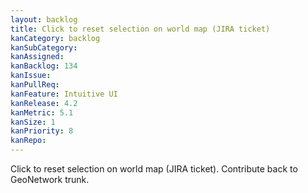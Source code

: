 ```yaml
---
layout: backlog
title: Click to reset selection on world map (JIRA ticket)
kanCategory: backlog
kanSubCategory:
kanAssigned:
kanBacklog: 134
kanIssue:
kanPullReq:
kanFeature: Intuitive UI
kanRelease: 4.2
kanMetric: 5.1
kanSize: 1
kanPriority: 8
kanRepo:
---
```

Click to reset selection on world map (JIRA ticket). Contribute back to GeoNetwork trunk.
